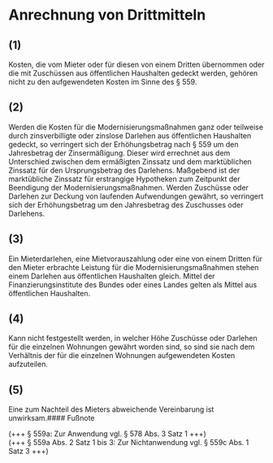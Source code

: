 # Anrechnung von Drittmitteln



## (1)

 Kosten, die vom Mieter oder für diesen von einem Dritten übernommen oder die mit Zuschüssen aus öffentlichen Haushalten gedeckt werden, gehören nicht zu den aufgewendeten Kosten im Sinne des § 559.

## (2)

 Werden die Kosten für die Modernisierungsmaßnahmen ganz oder teilweise durch zinsverbilligte oder zinslose Darlehen aus öffentlichen Haushalten gedeckt, so verringert sich der Erhöhungsbetrag nach § 559 um den Jahresbetrag der Zinsermäßigung. Dieser wird errechnet aus dem Unterschied zwischen dem ermäßigten Zinssatz und dem marktüblichen Zinssatz für den Ursprungsbetrag des Darlehens. Maßgebend ist der marktübliche Zinssatz für erstrangige Hypotheken zum Zeitpunkt der Beendigung der Modernisierungsmaßnahmen. Werden Zuschüsse oder Darlehen zur Deckung von laufenden Aufwendungen gewährt, so verringert sich der Erhöhungsbetrag um den Jahresbetrag des Zuschusses oder Darlehens.

## (3)

 Ein Mieterdarlehen, eine Mietvorauszahlung oder eine von einem Dritten für den Mieter erbrachte Leistung für die Modernisierungsmaßnahmen stehen einem Darlehen aus öffentlichen Haushalten gleich. Mittel der Finanzierungsinstitute des Bundes oder eines Landes gelten als Mittel aus öffentlichen Haushalten.

## (4)

 Kann nicht festgestellt werden, in welcher Höhe Zuschüsse oder Darlehen für die einzelnen Wohnungen gewährt worden sind, so sind sie nach dem Verhältnis der für die einzelnen Wohnungen aufgewendeten Kosten aufzuteilen.

## (5)

 Eine zum Nachteil des Mieters abweichende Vereinbarung ist unwirksam.#### Fußnote

(+++ § 559a: Zur Anwendung vgl. § 578 Abs. 3 Satz 1 +++)   
(+++ § 559a Abs. 2 Satz 1 bis 3: Zur Nichtanwendung vgl. § 559c Abs. 1 Satz 3 +++) 

